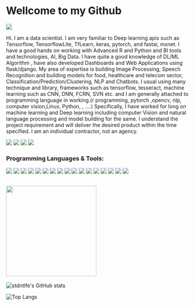 
# Wellcome to my Github
![](https://visitor-badge.glitch.me/badge?page_id=nabang1010&left_color=gray&right_color=purple)

Hi. I am a data scientist. I am very familiar to Deep learning apis such as Tensorflow, TensorflowLite, TfLearn, keras, pytorch, and fastai, mxnet. I have a good hands on working with Advanced R and Python and BI tools and technologies, AI, Big Data. I have quite a good knowledge of DL/ML Algorithm , have also developed Dashboards and Web Applications using flask/django. My area of expertise is building Image Processing, Speech Recognition and building models for food, healthcare and telecom sector, Classification/Prediction/Clustering, NLP and Chatbots. I usual using many technique and library, frameworks such as tensorflow, tesseract, machine learning such as CNN, DNN, FCRN, SVN etc. and I am generally attached to programming language in working.(r programming, pytorch ,opencv, nlp, computer vision,Linux, Python, , ....) Specifically, I have worked for long on machine learning and Deep learning including computer Vision and natural language processing and model building for the same. I understand the project requirement and will deliver the desired product within the time specified. I am an individual contractor, not an agency.

[![](https://img.shields.io/badge/website-000000?style=for-the-badge&logo=About.me&logoColor=white)](https://thinknewtech.com/)
[![](https://img.shields.io/badge/LinkedIn-0077B5?style=for-the-badge&logo=linkedin&logoColor=white)](https://www.linkedin.com/in/thinknewtech/)
[![](https://img.shields.io/static/v1?style=for-the-badge&message=GitHub&color=181717&logo=GitHub&logoColor=FFFFFF&label=)](https://github.com/thinknewtech)
[![](https://img.shields.io/badge/Gmail-D14836?style=for-the-badge&logo=gmail&logoColor=white)](MAILTO:thinknewtech0@gmail.com)



### Programming Languages & Tools:

![](https://img.shields.io/badge/Python-informational?style=flat&logo=python&logoColor=326c98&color=gray)
![](https://img.shields.io/badge/C-informational?style=flat&logo=C&logoColor=25318c&color=gray)
![](https://img.shields.io/badge/C++-informational?style=flat&logo=c%2B%2B&logoColor=08417b&color=gray)
![](https://img.shields.io/badge/TensorRT-informational?style=flat&logo=NVIDIA&&logoColor=6eae1a&color=gray)
![](https://img.shields.io/badge/OpenCV-informational?style=flat&logo=OpenCV&&logoColor=f20001&color=gray)
![](https://img.shields.io/badge/PyTorch-informational?style=flat&logo=PyTorch&&logoColor=f55134&color=gray)
![](https://img.shields.io/badge/TensorFlow-informational?style=flat&logo=TensorFlow&&logoColor=e9891f&color=gray)
![](https://img.shields.io/badge/HTML5-informational?style=flat&logo=HTML5&logoColor=d84924&color=gray)
![](https://img.shields.io/badge/CSS3-informational?style=flat&logo=CSS3&logoColor=3f86cf&color=gray)
![](https://img.shields.io/badge/Javascript-informational?style=flat&logo=javascript&&logoColor=e4d04b&color=gray)
![](https://img.shields.io/badge/PHP-informational?style=flat&logo=php&&logoColor=7175aa&color=gray)
![](https://img.shields.io/badge/MySQL-informational?style=flat&logo=mysql&&logoColor=2f9ff2&color=gray)
![](https://img.shields.io/badge/VS_Code-informational?style=flat&logo=visual-studio-code&logoColor=1374c2&color=gray)
![](https://img.shields.io/badge/Github-informational?style=flat&logo=github&logoColor=black&color=gray)
![](https://img.shields.io/badge/Photoshop-informational?style=flat&logo=Adobe+Photoshop&&logoColor=2f9ff2&color=gray)
![](https://img.shields.io/badge/AfterEffects-informational?style=flat&logo=Adobe+After+Effects&&logoColor=d295f0&color=gray)
![](https://img.shields.io/badge/PremierePro-informational?style=flat&logo=Adobe+Premiere+Pro&&logoColor=be80f2&color=gray)

## <img height="247" src="https://github.com/nab1010/nab1010/blob/d05b1aaa45506e20ff2bcd2018610ec0e59ba08f/assets/naruto.gif"/>

<!-- ![stdntlfe's GitHub stats](https://github-readme-stats.vercel.app/api?username=stdntlfe&show_icons=true) -->

![stdntlfe's GitHub stats](https://github-readme-stats.vercel.app/api?username=stdntlfe&layout=compact&show_icons=true&theme=highcontrast&card_width=500px)

![Top Langs](https://github-readme-stats.vercel.app/api/top-langs/?username=stdntlfe&layout=compact&theme=highcontrast&show_icons=true&card_width=500px)
